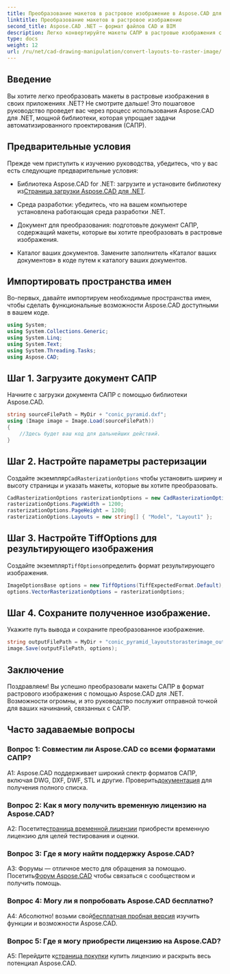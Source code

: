 ```yaml
---
title: Преобразование макетов в растровое изображение в Aspose.CAD для .NET
linktitle: Преобразование макетов в растровое изображение
second_title: Aspose.CAD .NET — формат файлов CAD и BIM
description: Легко конвертируйте макеты САПР в растровые изображения с помощью Aspose.CAD для .NET. Улучшите свою разработку с помощью мощных возможностей манипулирования САПР.
type: docs
weight: 12
url: /ru/net/cad-drawing-manipulation/convert-layouts-to-raster-image/
---
```

## Введение

Вы хотите легко преобразовать макеты в растровые изображения в своих приложениях .NET? Не смотрите дальше! Это пошаговое руководство проведет вас через процесс использования Aspose.CAD для .NET, мощной библиотеки, которая упрощает задачи автоматизированного проектирования (САПР).

## Предварительные условия

Прежде чем приступить к изучению руководства, убедитесь, что у вас есть следующие предварительные условия:

- Библиотека Aspose.CAD for .NET: загрузите и установите библиотеку из[Страница загрузки Aspose.CAD для .NET](https://releases.aspose.com/cad/net/).

- Среда разработки: убедитесь, что на вашем компьютере установлена работающая среда разработки .NET.

- Документ для преобразования: подготовьте документ САПР, содержащий макеты, которые вы хотите преобразовать в растровые изображения.

- Каталог ваших документов. Замените заполнитель «Каталог ваших документов» в коде путем к каталогу ваших документов.

## Импортировать пространства имен

Во-первых, давайте импортируем необходимые пространства имен, чтобы сделать функциональные возможности Aspose.CAD доступными в вашем коде.

```csharp
using System;
using System.Collections.Generic;
using System.Linq;
using System.Text;
using System.Threading.Tasks;
using Aspose.CAD;
```

## Шаг 1. Загрузите документ САПР

Начните с загрузки документа САПР с помощью библиотеки Aspose.CAD.

```csharp
string sourceFilePath = MyDir + "conic_pyramid.dxf";
using (Image image = Image.Load(sourceFilePath))
{
    //Здесь будет ваш код для дальнейших действий.
}
```

## Шаг 2. Настройте параметры растеризации

 Создайте экземпляр`CadRasterizationOptions` чтобы установить ширину и высоту страницы и указать макеты, которые вы хотите преобразовать.

```csharp
CadRasterizationOptions rasterizationOptions = new CadRasterizationOptions();
rasterizationOptions.PageWidth = 1200;
rasterizationOptions.PageHeight = 1200;
rasterizationOptions.Layouts = new string[] { "Model", "Layout1" };
```

## Шаг 3. Настройте TiffOptions для результирующего изображения

 Создайте экземпляр`TiffOptions`определить формат результирующего изображения.

```csharp
ImageOptionsBase options = new TiffOptions(TiffExpectedFormat.Default);
options.VectorRasterizationOptions = rasterizationOptions;
```

## Шаг 4. Сохраните полученное изображение.

Укажите путь вывода и сохраните преобразованное изображение.

```csharp
string outputFilePath = MyDir + "conic_pyramid_layoutstorasterimage_out.tiff";
image.Save(outputFilePath, options);
```

## Заключение

Поздравляем! Вы успешно преобразовали макеты САПР в формат растрового изображения с помощью Aspose.CAD для .NET. Возможности огромны, и это руководство послужит отправной точкой для ваших начинаний, связанных с САПР.

## Часто задаваемые вопросы

### Вопрос 1: Совместим ли Aspose.CAD со всеми форматами САПР?

 A1: Aspose.CAD поддерживает широкий спектр форматов САПР, включая DWG, DXF, DWF, STL и другие. Проверить[документация](https://reference.aspose.com/cad/net/) для получения полного списка.

### Вопрос 2: Как я могу получить временную лицензию на Aspose.CAD?

 A2: Посетите[страница временной лицензии](https://purchase.aspose.com/temporary-license/) приобрести временную лицензию для целей тестирования и оценки.

### Вопрос 3: Где я могу найти поддержку Aspose.CAD?

 A3: Форумы — отличное место для обращения за помощью. Посетить[Форум Aspose.CAD](https://forum.aspose.com/c/cad/19) чтобы связаться с сообществом и получить помощь.

### Вопрос 4: Могу ли я попробовать Aspose.CAD бесплатно?

 А4: Абсолютно! возьми свой[бесплатная пробная версия](https://releases.aspose.com/) изучить функции и возможности Aspose.CAD.

### Вопрос 5: Где я могу приобрести лицензию на Aspose.CAD?

 A5: Перейдите к[страница покупки](https://purchase.aspose.com/buy) купить лицензию и раскрыть весь потенциал Aspose.CAD.